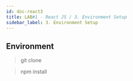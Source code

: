 ```yaml
---
id: doc-react3
title: LAB#1 - React JS / 3. Environment Setup
sidebar_label: 3. Environment Setup
---
```


## Environment


> git clone

> npm install
